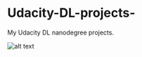 # Udacity-DL-projects-
My Udacity DL nanodegree projects.

![alt text](https://github.com/rahbararman/Udacity-DL-projects-/blob/main/certificate.png)
